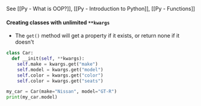 See [[Py - What is OOP?]], [[Py - Introduction to Python]], [[Py - Functions]]

#### Creating classes with unlimited `**kwargs`
* The `get()` method will get a property if it exists, or return none if it doesn't
```python
class Car:
  def __init(self, **kwargs):
    self.make = kwargs.get("make")
    self.model = kwargs.get("model")
    self.color = kwargs.get("color")
    self.color = kwargs.get("seats")

my_car = Car(make="Nissan", model="GT-R")
print(my_car.model)
```